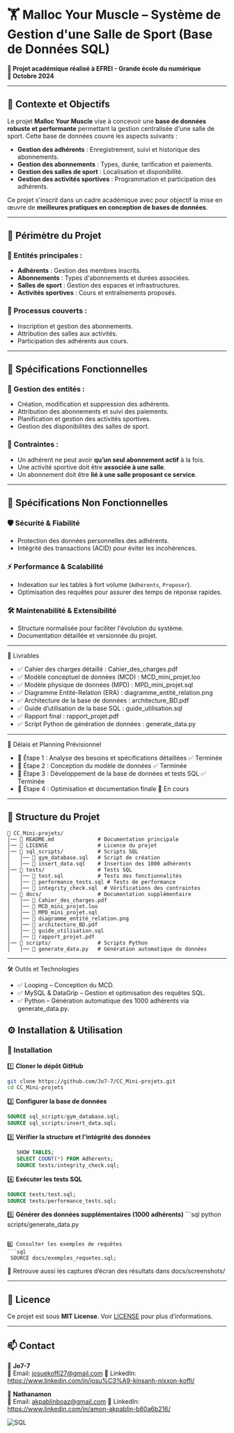 # 🏋️ Malloc Your Muscle – Système de Gestion d'une Salle de Sport (Base de Données SQL)

**📍 Projet académique réalisé à EFREI - Grande école du numérique**  
**📅 Octobre 2024**  

---

## 📌 Contexte et Objectifs

Le projet **Malloc Your Muscle** vise à concevoir une **base de données robuste et performante** permettant la gestion centralisée d'une salle de sport. Cette base de données couvre les aspects suivants :

- **Gestion des adhérents** : Enregistrement, suivi et historique des abonnements.
- **Gestion des abonnements** : Types, durée, tarification et paiements.
- **Gestion des salles de sport** : Localisation et disponibilité.
- **Gestion des activités sportives** : Programmation et participation des adhérents.

Ce projet s'inscrit dans un cadre académique avec pour objectif la mise en œuvre de **meilleures pratiques en conception de bases de données**.

---

## 📌 Périmètre du Projet

### **📌 Entités principales :**
- **Adhérents** : Gestion des membres inscrits.
- **Abonnements** : Types d'abonnements et durées associées.
- **Salles de sport** : Gestion des espaces et infrastructures.
- **Activités sportives** : Cours et entraînements proposés.

### **🔄 Processus couverts :**
- Inscription et gestion des abonnements.
- Attribution des salles aux activités.
- Participation des adhérents aux cours.

---

## 📌 Spécifications Fonctionnelles

### **🔹 Gestion des entités :**
- Création, modification et suppression des adhérents.
- Attribution des abonnements et suivi des paiements.
- Planification et gestion des activités sportives.
- Gestion des disponibilités des salles de sport.

### **🔹 Contraintes :**
- Un adhérent ne peut avoir **qu’un seul abonnement actif** à la fois.
- Une activité sportive doit être **associée à une salle**.
- Un abonnement doit être **lié à une salle proposant ce service**.

---

## 📌 Spécifications Non Fonctionnelles

### **🛡️ Sécurité & Fiabilité**
- Protection des données personnelles des adhérents.
- Intégrité des transactions (ACID) pour éviter les incohérences.

### **⚡ Performance & Scalabilité**
- Indexation sur les tables à fort volume (`Adhérents`, `Proposer`).
- Optimisation des requêtes pour assurer des temps de réponse rapides.

### **🛠 Maintenabilité & Extensibilité**
- Structure normalisée pour faciliter l'évolution du système.
- Documentation détaillée et versionnée du projet.

---

📌 Livrables

-   ✅ Cahier des charges détaillé : Cahier_des_charges.pdf
-   ✅ Modèle conceptuel de données (MCD) : MCD_mini_projet.loo
-   ✅ Modèle physique de données (MPD) : MPD_mini_projet.sql
-   ✅ Diagramme Entité-Relation (ERA) : diagramme_entité_relation.png
-   ✅ Architecture de la base de données : architecture_BD.pdf
-   ✅ Guide d’utilisation de la base SQL : guide_utilisation.sql
-   ✅ Rapport final : rapport_projet.pdf
-   ✅ Script Python de génération de données : generate_data.py

---


📌 Délais et Planning Prévisionnel

-   🔹 Étape 1 : Analyse des besoins et spécifications détaillées ✅ Terminée
-   🔹 Étape 2 : Conception du modèle de données ✅ Terminée
-   🔹 Étape 3 : Développement de la base de données et tests SQL ✅ Terminée
-   🔹 Étape 4 : Optimisation et documentation finale 🚀 En cours 

---

## 📂 Structure du Projet

```
📁 CC_Mini-projets/
│── 📄 README.md              # Documentation principale
│── 📄 LICENSE                # Licence du projet
│── 📂 sql_scripts/           # Scripts SQL
│   │── 📄 gym_database.sql   # Script de création
│   │── 📄 insert_data.sql    # Insertion des 1000 adhérents
│── 📂 tests/                 # Tests SQL
│   │── 📄 test.sql           # Tests des fonctionnalités
│   │── 📄 performance_tests.sql # Tests de performance
│   │── 📄 integrity_check.sql  # Vérifications des contraintes
│── 📂 docs/                  # Documentation supplémentaire
│   │── 📄 Cahier_des_charges.pdf
│   │── 📄 MCD_mini_projet.loo
│   │── 📄 MPD_mini_projet.sql
│   │── 📄 diagramme_entité_relation.png
│   │── 📄 architecture_BD.pdf
│   │── 📄 guide_utilisation.sql
│   │── 📄 rapport_projet.pdf
│── 📂 scripts/               # Scripts Python
│   │── 📄 generate_data.py   # Génération automatique de données
```

---

🛠️ Outils et Technologies

-   ✅ Looping – Conception du MCD.
-   ✅ MySQL & DataGrip – Gestion et optimisation des requêtes SQL.
-   ✅ Python – Génération automatique des 1000 adhérents via generate_data.py.

## ⚙️ Installation & Utilisation

### 🔽 Installation
1️⃣ **Cloner le dépôt GitHub**  
   ```bash
   git clone https://github.com/Jo7-7/CC_Mini-projets.git
   cd CC_Mini-projets
   ```
2️⃣ **Configurer la base de données**
   ```sql
   SOURCE sql_scripts/gym_database.sql;
   SOURCE sql_scripts/insert_data.sql;
   ```
3️⃣ **Vérifier la structure et l'intégrité des données** 
   ```sql
      SHOW TABLES;
      SELECT COUNT(*) FROM Adhérents;
      SOURCE tests/integrity_check.sql;
   ```
4️⃣ **Exécuter les tests SQL** 
   ```sql
   SOURCE tests/test.sql;
   SOURCE tests/performance_tests.sql;
   ```

5️⃣ **Générer des données supplémentaires (1000 adhérents)**
    ```sql
      python scripts/generate_data.py
   ```

6️⃣ Consulter les exemples de requêtes
```sql
    SOURCE docs/exemples_requetes.sql;
   ```

📸 Retrouve aussi les captures d’écran des résultats dans docs/screenshots/

---

## 📜 Licence

Ce projet est sous **MIT License**. Voir [LICENSE](LICENSE) pour plus d’informations.  

---

## 📫 Contact

👤 **Jo7-7**  
📩 Email: josuekoffi27@gmail.com
🔗 LinkedIn: https://www.linkedin.com/in/josu%C3%A9-kinsanh-nixxon-koffi/

👤 **Nathanamon**  
📩 Email: akpablinboaz@gmail.com
🔗 LinkedIn: https://www.linkedin.com/in/amon-akpablin-b60a6b216/

![SQL](https://img.shields.io/badge/SQL-MySQL-informational?style=flat&logo=mysql&color=blue)


